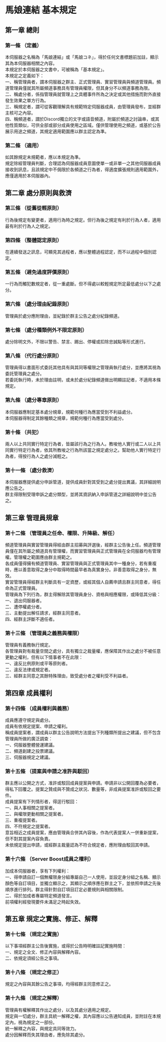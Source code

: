 # 馬娘連結 基本規定

## 第一章 總則 <a id="chapter-1"></a>

### 第一條 （定義） <a id="article-1"></a>

本伺服器之名稱為「馬娘連結」或「馬娘コネ」，得於任何文書標題前加註，顯示其為本伺服器相關之內容。   
本規定於本伺服器之文書中，可被稱為「基本規定」。  
本規定之定義如下：   
一、稱管理員者，謂本伺服器之群主、正式管理員、實習管理員與頻道管理員。頻道管理員僅就其所屬頻道事務具有管理員權限，但其身分不以頻道事務為限。  
二、稱處分者，係指管理員就管理上之具體事件所為之決定或其他措施而對外直接發生效果之單方行為。  
三、稱規定者，謂可從客觀理解具有規範特定伺服器成員，由管理員發布，並經群主核可之內容。  
四、稱頻道者，謂於Discord獨立的文字或語音頻道，附屬於頻道之討論串，或其他性質類似，可供全部或部分成員使用之區域。僅供管理使用之頻道，或基於公告展示用途之頻道，其規定適用範圍應以群主認定為準。

### 第二條 （適用） <a id="article-2"></a>

如其餘規定未規範者，應以本規定為準。  
規定除經管理員判斷，合理認為伺服器成員意圖使單一或非單一之其他伺服器成員接收到訊息，且該規定中不侷限於各頻道之行為者，得適度擴張規則適用範圍外，應僅適用於本伺服器內。

## 第二章 處分原則與救濟 <a id="chapter-2"></a>

### 第三條 （從舊從輕原則） <a id="article-3"></a>

行為後規定有變更者，適用行為時之規定。但行為後之規定有利於行為人者，適用最有利於行為人之規定。

### 第四條 （整體認定原則） <a id="article-4"></a>

在連續發送之訊息，可顯見其過程者，應以整體過程認定，而不以過程中個別認定。

### 第五條 （避免過度評價原則） <a id="article-5"></a>

一行為而觸犯數規定者，從一重處斷。但不得處以較輕規定所定最低處分以下之處分。

### 第六條 （處分理由紀錄原則） <a id="article-6"></a>

管理員於處分應附理由，並紀錄於群主公告之處分紀錄頻道。

### 第七條 （處分種類例外不限定原則） <a id="article-7"></a>

處分除明文外，不限以警告、禁言、踢出、停權或扣除忠誠點等形式進行。

### 第八條 （代行處分原則） <a id="article-8"></a>

管理員得以書面形式委託其他具有與其同等權限之管理員執行處分，並應將其視為委託管理員之處分。   
若委託執行時，未於理由註明，或未於處分紀錄頻道做出明顯註記者，不適用本條規定。

### 第九條 （處分專章原則） <a id="article-9"></a>

本伺服器應制定基本處分規章，規範何種行為應當受到不利益處分。  
本伺服器得制定其餘種類之規章，規範何種行為應當受到處分。

### 第十條 （共犯） <a id="article-10"></a>

兩人以上共同實行特定行為者，皆屬該行為之行為人。教唆他人實行或二人以上共同實行特定行為者，依其所教唆之行為所該當之規定處分之。幫助他人實行特定行為者，得按行為人之處分減輕之。

### 第十一條 （處分救濟） <a id="article-11"></a>

本伺服器應提供處分申訴管道，提供成員針對其受到之處分提出異議，其詳細說明應公告之。  
群主得限制受理申訴之處分類型，並將其資訊納入申訴管道之詳細說明中並公告之。

## 第三章 管理員規章 <a id="chapter-3"></a>

### 第十二條 （管理員之任命、權限、升降級、解任） <a id="article-12"></a>

頻道管理員與實習管理員得經由群主招募與評選後，經群主公告後上任。頻道管理員僅在其所屬之頻道具有管理權，而實習管理員與正式管理員在全伺服器均有管理權。管理權之範圍應由群主規範之。  
各成員僅得擁有頻道管理員、實習管理員與正式管理員其中一種身分，若有重複時，應以善意取得之身分中取得時間最早者為真實身分。非善意取得之身分，無效。  
實習管理員得經群主判斷具有一定資歷，或經其個人自薦申請且群主同意者，得任命為正式管理員。  
管理員為下列行為，群主得解除其管理員身分、資格與相應權限，或降低其分級：  
一、退出伺服器者。   
二、遭停權處分者。   
三、主動提出解任請求，經群主同意者。   
四、經群主評斷不適任者。

### 第十三條 （管理員之義務與權限） <a id="article-13"></a>

管理員有義務執行規定。  
各管理員對有裁量空間之處分，具有獨立之裁量權，應保障其作出之處分不被任意更動之權利，但有以下情事者不在此限：   
一、違反比例原則或平等原則者。   
二、違反法律或規定者。   
三、經群主同意之其餘特殊理由，致受處分者之權利受不利益者。

## 第四章 成員權利 <a id="chapter-4"></a>

### 第十四條 （成員權利與義務） <a id="article-14"></a>

成員應遵守規定與處分。   
成員有依規定提案、申請之權利。   
稱成員提案者，謂成員以群主公告說明方法提出下列種類所提出之建議，但不包含管理員所做的廣泛調查：   
一、伺服器整體營運建議。   
二、頻道創建之投票建議。   
三、伺服器規定之建議。

### 第十五條 （提案與申請之准許與駁回） <a id="article-15"></a>

群主應以公開之方式，准許或駁回成員提案與申請。申請非以公開回覆為必要者，得私下回覆之。提案之贊成與不贊成之狀況、數量等，非成員提案准許或駁回之要件。   
成員提案有下列情形者，得逕行駁回：   
一、與人事相關之提案者。   
二、與權限更動相關之提案者。   
三、重複提案者。   
四、不符規定之提案者。  
意旨相近之成員提案，應由管理員合併其內容後，作為代表提案人一併重新提案，但不對其提案內容負責。   
未依規定提出申請，或經群主裁量認為不符合規定者，應附理由駁回其申請。

### 第十六條 （Server Boost成員之權利） <a id="article-16"></a>

加成本伺服器者，享有下列權利：   
一、得申請自訂一個無權限身分組專屬自己一人使用，並設定身分組之名稱、顯示顏色等自訂項目，並獨立顯示之，其顯示之順序應在群主之下，並依照申請之先後順序進行排列。群主得針對自訂項目訂定必要規則與相關限制。   
二、得於加成者專屬特定頻道發言。   
前項權利經發現要件未滿足之時起失效。

## 第五章 規定之實施、修正、解釋 <a id="chapter-5"></a>

### 第十七條 （規定之實施） <a id="article-17"></a>

以下事項經群主公告後實施，或得於公告時明確註記實施時間：   
一、規定之全文、修正內容與解釋內容。   
二、依規定須經公告之事項。

### 第十八條 （規定之修正） <a id="article-18"></a>

規定之內容與其餘公告之事項，均得經群主同意修正之。

### 第十九條 （規定之解釋） <a id="article-19"></a>

管理員有權解釋其作出之處分，以及其處分適用之規定。   
規定與一切處分，群主具統一解釋之權，其內容應以公告通知成員，並附註在本規定內，視為規定之一部份。   
統一解釋之內容，與規定具同等效力。   
處分因解釋而失其理由者，應免除其處分。

